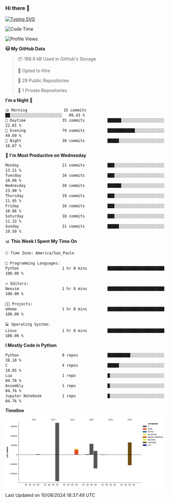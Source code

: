 ### Hi there 👋

<a href="https://git.io/typing-svg"><img src="https://readme-typing-svg.herokuapp.com?font=Fira+Code&duration=2000&pause=100&center=true&vCenter=true&multiline=true&width=720&height=175&lines=Gui's+are+a+lie%2C+they+are+just+front-ends+to+the+shell.;Through+the+shell%2C+I+gain+sudo.;Through+sudo%2C+I+gain+power.;Through+power%2C+I+gain+root.;Through+root%2C+my+chains+are+broken.;uid%3D0+shall+free+me...." alt="Typing SVG" /></a>


<!--START_SECTION:waka-->
![Code Time](http://img.shields.io/badge/Code%20Time-988%20hrs%207%20mins-blue)

![Profile Views](http://img.shields.io/badge/Profile%20Views-0-blue)

**🐱 My GitHub Data** 

> 📦 198.9 kB Used in GitHub's Storage 
 > 
> 💼 Opted to Hire
 > 
> 📜 29 Public Repositories 
 > 
> 🔑 1 Private Repositories 
 > 
**I'm a Night 🦉** 

```text
🌞 Morning                15 commits          ██░░░░░░░░░░░░░░░░░░░░░░░   09.43 % 
🌆 Daytime                35 commits          ██████░░░░░░░░░░░░░░░░░░░   22.01 % 
🌃 Evening                79 commits          ████████████░░░░░░░░░░░░░   49.69 % 
🌙 Night                  30 commits          █████░░░░░░░░░░░░░░░░░░░░   18.87 % 
```
📅 **I'm Most Productive on Wednesday** 

```text
Monday                   21 commits          ███░░░░░░░░░░░░░░░░░░░░░░   13.21 % 
Tuesday                  16 commits          ███░░░░░░░░░░░░░░░░░░░░░░   10.06 % 
Wednesday                38 commits          ██████░░░░░░░░░░░░░░░░░░░   23.90 % 
Thursday                 19 commits          ███░░░░░░░░░░░░░░░░░░░░░░   11.95 % 
Friday                   16 commits          ███░░░░░░░░░░░░░░░░░░░░░░   10.06 % 
Saturday                 18 commits          ███░░░░░░░░░░░░░░░░░░░░░░   11.32 % 
Sunday                   31 commits          █████░░░░░░░░░░░░░░░░░░░░   19.50 % 
```


📊 **This Week I Spent My Time On** 

```text
🕑︎ Time Zone: America/Sao_Paulo

💬 Programming Languages: 
Python                   1 hr 8 mins         █████████████████████████   100.00 % 

🔥 Editors: 
Neovim                   1 hr 8 mins         █████████████████████████   100.00 % 

🐱‍💻 Projects: 
eHome                    1 hr 8 mins         █████████████████████████   100.00 % 

💻 Operating System: 
Linux                    1 hr 8 mins         █████████████████████████   100.00 % 
```

**I Mostly Code in Python** 

```text
Python                   8 repos             ██████████░░░░░░░░░░░░░░░   38.10 % 
C                        4 repos             █████░░░░░░░░░░░░░░░░░░░░   19.05 % 
Lua                      1 repo              █░░░░░░░░░░░░░░░░░░░░░░░░   04.76 % 
Assembly                 1 repo              █░░░░░░░░░░░░░░░░░░░░░░░░   04.76 % 
Jupyter Notebook         1 repo              █░░░░░░░░░░░░░░░░░░░░░░░░   04.76 % 
```



**Timeline**

![Lines of Code chart](https://raw.githubusercontent.com/Gedankenn/Gedankenn/main/assets/bar_graph.png)


 Last Updated on 10/08/2024 18:37:49 UTC
<!--END_SECTION:waka-->
